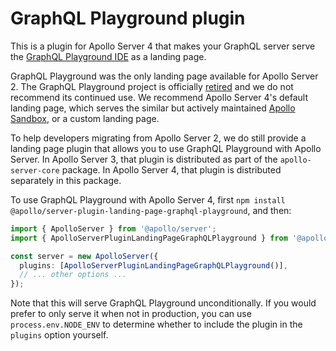# GraphQL Playground plugin

This is a plugin for Apollo Server 4 that makes your GraphQL server serve the [GraphQL Playground IDE](https://github.com/graphql/graphql-playground) as a landing page.

GraphQL Playground was the only landing page available for Apollo Server 2. The GraphQL Playground project is officially [retired](https://github.com/graphql/graphql-playground/issues/1143) and we do not recommend its continued use. We recommend Apollo Server 4's default landing page, which serves the similar but actively maintained [Apollo Sandbox](https://www.apollographql.com/docs/studio/explorer/sandbox/), or a custom landing page.

To help developers migrating from Apollo Server 2, we do still provide a landing page plugin that allows you to use GraphQL Playground with Apollo Server. In Apollo Server 3, that plugin is distributed as part of the `apollo-server-core` package. In Apollo Server 4, that plugin is distributed separately in this package.

To use GraphQL Playground with Apollo Server 4, first `npm install @apollo/server-plugin-landing-page-graphql-playground`, and then:

```ts
import { ApolloServer } from '@apollo/server';
import { ApolloServerPluginLandingPageGraphQLPlayground } from '@apollo/server-plugin-landing-page-graphql-playground';

const server = new ApolloServer({
  plugins: [ApolloServerPluginLandingPageGraphQLPlayground()],
  // ... other options ...
});
```

Note that this will serve GraphQL Playground unconditionally. If you would prefer to only serve it when not in production, you can use `process.env.NODE_ENV` to determine whether to include the plugin in the `plugins` option yourself.
